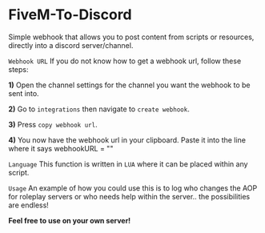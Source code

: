 # FiveM-To-Discord
Simple webhook that allows you to post content from scripts or resources, directly into a discord server/channel.
 

`Webhook URL` 
If you do not know how to get a webhook url, follow these steps:

**1)** Open the channel settings for the channel you want the webhook to be sent into.

**2)** Go to `integrations` then navigate to `create webhook`.

**3)** Press `copy webhook url`.

**4)** You now have the webhook url in your clipboard. Paste it into the line where it says webhookURL = ""

`Language`
This function is written in `LUA` where it can be placed within any script.

`Usage` 
An example of how you could use this is to log who changes the AOP for roleplay servers or who needs help within the server.. the possibilities are endless!

**Feel free to use on your own server!**

